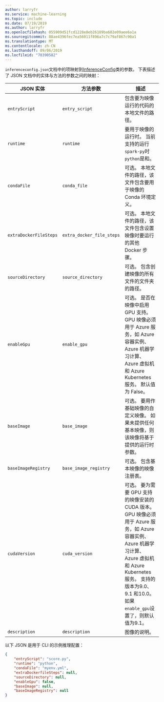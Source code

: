 ```yaml
---
author: larryfr
ms.service: machine-learning
ms.topic: include
ms.date: 07/19/2019
ms.author: larryfr
ms.openlocfilehash: 055909d51fcd1228e8eb26189ba682e09aee6a1a
ms.sourcegitcommit: 88ae4396fec7ea56011f896a7c7c79af867c90a1
ms.translationtype: MT
ms.contentlocale: zh-CN
ms.lasthandoff: 09/06/2019
ms.locfileid: "70390582"
---
```

`inferenceconfig.json`文档中的项映射到[InferenceConfig](https://docs.microsoft.com/python/api/azureml-core/azureml.core.model.inferenceconfig?view=azure-ml-py)类的参数。 下表描述了 JSON 文档中的实体与方法的参数之间的映射：

| JSON 实体 | 方法参数 | 描述 |
| ----- | ----- | ----- |
| `entryScript` | `entry_script` | 包含要为映像运行的代码的本地文件的路径。 |
| `runtime` | `runtime` | 要用于映像的运行时。 当前支持的运行`spark-py`时`python`是和。 |
| `condaFile` | `conda_file` | 可选。 本地文件的路径，该文件包含要用于映像的 Conda 环境定义。 |
| `extraDockerFileSteps` | `extra_docker_file_steps` | 可选。 本地文件的路径，该文件包含设置映像时要运行的其他 Docker 步骤。 |
| `sourceDirectory` | `source_directory` | 可选。 包含创建映像的所有文件的文件夹的路径。 |
| `enableGpu` | `enable_gpu` | 可选。 是否在映像中启用 GPU 支持。 GPU 映像必须用于 Azure 服务，如 Azure 容器实例、Azure 机器学习计算、Azure 虚拟机和 Azure Kubernetes 服务。 默认值为 False。 |
| `baseImage` | `base_image` | 可选。 要用作基础映像的自定义映像。 如果未提供任何基本映像，则该映像将基于提供的运行时参数。 |
| `baseImageRegistry` | `base_image_registry` | 可选。 包含基本映像的映像注册表。 |
| `cudaVersion` | `cuda_version` | 可选。 要为需要 GPU 支持的映像安装的 CUDA 版本。 GPU 映像必须用于 Azure 服务，如 Azure 容器实例、Azure 机器学习计算、Azure 虚拟机和 Azure Kubernetes 服务。 支持的版本为9.0、9.1 和10.0。 如果`enable_gpu`设置了，则默认值为9.1。 |
| `description` | `description` | 图像的说明。 |

以下 JSON 是用于 CLI 的示例推理配置：

```json
{
    "entryScript": "score.py",
    "runtime": "python",
    "condaFile": "myenv.yml",
    "extraDockerfileSteps": null,
    "sourceDirectory": null,
    "enableGpu": false,
    "baseImage": null,
    "baseImageRegistry": null
}
```